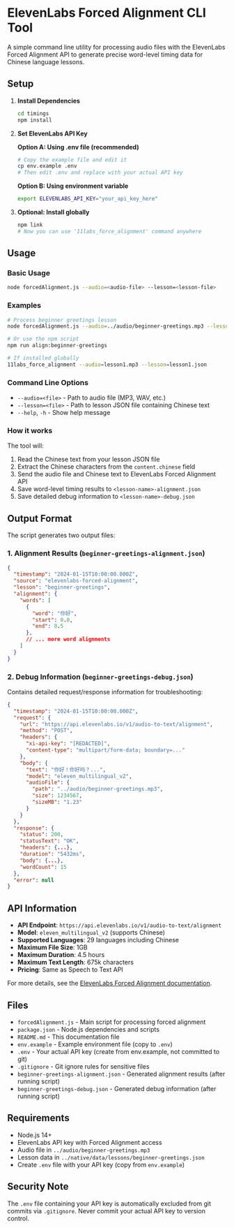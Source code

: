 # ElevenLabs Forced Alignment CLI Tool

A simple command line utility for processing audio files with the ElevenLabs Forced Alignment API to generate precise word-level timing data for Chinese language lessons.

## Setup

1. **Install Dependencies**
   ```bash
   cd timings
   npm install
   ```

2. **Set ElevenLabs API Key**
   
   **Option A: Using .env file (recommended)**
   ```bash
   # Copy the example file and edit it
   cp env.example .env
   # Then edit .env and replace with your actual API key
   ```
   
   **Option B: Using environment variable**
   ```bash
   export ELEVENLABS_API_KEY="your_api_key_here"
   ```

3. **Optional: Install globally**
   ```bash
   npm link
   # Now you can use '11labs_force_alignment' command anywhere
   ```

## Usage

### Basic Usage

```bash
node forcedAlignment.js --audio=<audio-file> --lesson=<lesson-file>
```

### Examples

```bash
# Process beginner greetings lesson
node forcedAlignment.js --audio=../audio/beginner-greetings.mp3 --lesson=../native/data/lessons/beginner-greetings.json

# Or use the npm script
npm run align:beginner-greetings

# If installed globally
11labs_force_alignment --audio=lesson1.mp3 --lesson=lesson1.json
```

### Command Line Options

- `--audio=<file>` - Path to audio file (MP3, WAV, etc.)
- `--lesson=<file>` - Path to lesson JSON file containing Chinese text
- `--help`, `-h` - Show help message

### How it works

The tool will:
1. Read the Chinese text from your lesson JSON file
2. Extract the Chinese characters from the `content.chinese` field
3. Send the audio file and Chinese text to ElevenLabs Forced Alignment API
4. Save word-level timing results to `<lesson-name>-alignment.json`
5. Save detailed debug information to `<lesson-name>-debug.json`

## Output Format

The script generates two output files:

### 1. Alignment Results (`beginner-greetings-alignment.json`)

```json
{
  "timestamp": "2024-01-15T10:00:00.000Z",
  "source": "elevenlabs-forced-alignment",
  "lesson": "beginner-greetings",
  "alignment": {
    "words": [
      {
        "word": "你好",
        "start": 0.0,
        "end": 0.5
      },
      // ... more word alignments
    ]
  }
}
```

### 2. Debug Information (`beginner-greetings-debug.json`)

Contains detailed request/response information for troubleshooting:

```json
{
  "timestamp": "2024-01-15T10:00:00.000Z",
  "request": {
    "url": "https://api.elevenlabs.io/v1/audio-to-text/alignment",
    "method": "POST",
    "headers": {
      "xi-api-key": "[REDACTED]",
      "content-type": "multipart/form-data; boundary=..."
    },
    "body": {
      "text": "你好！你好吗？...",
      "model": "eleven_multilingual_v2",
      "audioFile": {
        "path": "../audio/beginner-greetings.mp3",
        "size": 1234567,
        "sizeMB": "1.23"
      }
    }
  },
  "response": {
    "status": 200,
    "statusText": "OK",
    "headers": {...},
    "duration": "5432ms",
    "body": {...},
    "wordCount": 15
  },
  "error": null
}
```

## API Information

- **API Endpoint**: `https://api.elevenlabs.io/v1/audio-to-text/alignment`
- **Model**: `eleven_multilingual_v2` (supports Chinese)
- **Supported Languages**: 29 languages including Chinese
- **Maximum File Size**: 1GB
- **Maximum Duration**: 4.5 hours
- **Maximum Text Length**: 675k characters
- **Pricing**: Same as Speech to Text API

For more details, see the [ElevenLabs Forced Alignment documentation](https://elevenlabs.io/docs/capabilities/forced-alignment).

## Files

- `forcedAlignment.js` - Main script for processing forced alignment
- `package.json` - Node.js dependencies and scripts
- `README.md` - This documentation file
- `env.example` - Example environment file (copy to `.env`)
- `.env` - Your actual API key (create from env.example, not committed to git)
- `.gitignore` - Git ignore rules for sensitive files
- `beginner-greetings-alignment.json` - Generated alignment results (after running script)
- `beginner-greetings-debug.json` - Generated debug information (after running script)

## Requirements

- Node.js 14+ 
- ElevenLabs API key with Forced Alignment access
- Audio file in `../audio/beginner-greetings.mp3`
- Lesson data in `../native/data/lessons/beginner-greetings.json`
- Create `.env` file with your API key (copy from `env.example`)

## Security Note

The `.env` file containing your API key is automatically excluded from git commits via `.gitignore`. Never commit your actual API key to version control. 